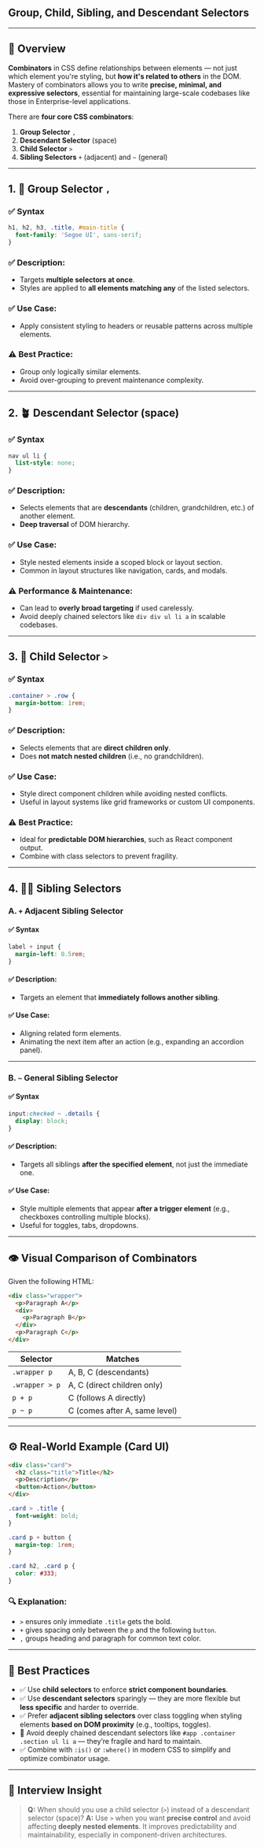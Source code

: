 
## **Group, Child, Sibling, and Descendant Selectors**

---

## 🎯 Overview

**Combinators** in CSS define relationships between elements — not just which element you're styling, but **how it's related to others** in the DOM. Mastery of combinators allows you to write **precise, minimal, and expressive selectors**, essential for maintaining large-scale codebases like those in Enterprise-level applications.

There are **four core CSS combinators**:

1. **Group Selector** `,`
2. **Descendant Selector** (space)
3. **Child Selector** `>`
4. **Sibling Selectors** `+` (adjacent) and `~` (general)

---

## 1. 🧺 Group Selector `,`

### ✅ Syntax

```css
h1, h2, h3, .title, #main-title {
  font-family: 'Segoe UI', sans-serif;
}
```

### ✅ Description:

* Targets **multiple selectors at once**.
* Styles are applied to **all elements matching any** of the listed selectors.

### ✅ Use Case:

* Apply consistent styling to headers or reusable patterns across multiple elements.

### ⚠️ Best Practice:

* Group only logically similar elements.
* Avoid over-grouping to prevent maintenance complexity.

---

## 2. 🪴 Descendant Selector (space)

### ✅ Syntax

```css
nav ul li {
  list-style: none;
}
```

### ✅ Description:

* Selects elements that are **descendants** (children, grandchildren, etc.) of another element.
* **Deep traversal** of DOM hierarchy.

### ✅ Use Case:

* Style nested elements inside a scoped block or layout section.
* Common in layout structures like navigation, cards, and modals.

### ⚠️ Performance & Maintenance:

* Can lead to **overly broad targeting** if used carelessly.
* Avoid deeply chained selectors like `div div ul li a` in scalable codebases.

---

## 3. 👶 Child Selector `>`

### ✅ Syntax

```css
.container > .row {
  margin-bottom: 1rem;
}
```

### ✅ Description:

* Selects elements that are **direct children only**.
* Does **not match nested children** (i.e., no grandchildren).

### ✅ Use Case:

* Style direct component children while avoiding nested conflicts.
* Useful in layout systems like grid frameworks or custom UI components.

### ⚠️ Best Practice:

* Ideal for **predictable DOM hierarchies**, such as React component output.
* Combine with class selectors to prevent fragility.

---

## 4. 👯‍♂️ Sibling Selectors

### A. `+` **Adjacent Sibling Selector**

#### ✅ Syntax

```css
label + input {
  margin-left: 0.5rem;
}
```

#### ✅ Description:

* Targets an element that **immediately follows another sibling**.

#### ✅ Use Case:

* Aligning related form elements.
* Animating the next item after an action (e.g., expanding an accordion panel).

---

### B. `~` **General Sibling Selector**

#### ✅ Syntax

```css
input:checked ~ .details {
  display: block;
}
```

#### ✅ Description:

* Targets all siblings **after the specified element**, not just the immediate one.

#### ✅ Use Case:

* Style multiple elements that appear **after a trigger element** (e.g., checkboxes controlling multiple blocks).
* Useful for toggles, tabs, dropdowns.

---

## 👁 Visual Comparison of Combinators

Given the following HTML:

```html
<div class="wrapper">
  <p>Paragraph A</p>
  <div>
    <p>Paragraph B</p>
  </div>
  <p>Paragraph C</p>
</div>
```

| Selector       | Matches                       |
| -------------- | ----------------------------- |
| `.wrapper p`   | A, B, C (descendants)         |
| `.wrapper > p` | A, C (direct children only)   |
| `p + p`        | C (follows A directly)        |
| `p ~ p`        | C (comes after A, same level) |

---

## ⚙️ Real-World Example (Card UI)

```html
<div class="card">
  <h2 class="title">Title</h2>
  <p>Description</p>
  <button>Action</button>
</div>
```

```css
.card > .title {
  font-weight: bold;
}

.card p + button {
  margin-top: 1rem;
}

.card h2, .card p {
  color: #333;
}
```

### 🔍 Explanation:

* `>` ensures only immediate `.title` gets the bold.
* `+` gives spacing only between the `p` and the following `button`.
* `,` groups heading and paragraph for common text color.

---

## 🧠 Best Practices

* ✅ Use **child selectors** to enforce **strict component boundaries**.
* ✅ Use **descendant selectors** sparingly — they are more flexible but **less specific** and harder to override.
* ✅ Prefer **adjacent sibling selectors** over class toggling when styling elements **based on DOM proximity** (e.g., tooltips, toggles).
* 🚫 Avoid deeply chained descendant selectors like `#app .container .section ul li a` — they’re fragile and hard to maintain.
* ✅ Combine with `:is()` or `:where()` in modern CSS to simplify and optimize combinator usage.

---

## 🧪 Interview Insight

> **Q:** When should you use a child selector (`>`) instead of a descendant selector (space)?
> **A:** Use `>` when you want **precise control** and avoid affecting **deeply nested elements**. It improves predictability and maintainability, especially in component-driven architectures.

